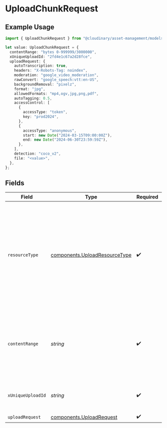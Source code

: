 # UploadChunkRequest

## Example Usage

```typescript
import { UploadChunkRequest } from "@cloudinary/asset-management/models/operations";

let value: UploadChunkRequest = {
  contentRange: "bytes 0-999999/3000000",
  xUniqueUploadId: "2fd4e1c67a2d28fce",
  uploadRequest: {
    autoTranscription: true,
    headers: "X-Robots-Tag: noindex",
    moderation: "google_video_moderation",
    rawConvert: "google_speech:vtt:en-US",
    backgroundRemoval: "pixelz",
    format: "jpg",
    allowedFormats: "mp4,ogv,jpg,png,pdf",
    autoTagging: 0.5,
    accessControl: [
      {
        accessType: "token",
        key: "prod2024",
      },
      {
        accessType: "anonymous",
        start: new Date("2024-03-15T09:00:00Z"),
        end: new Date("2024-06-30T23:59:59Z"),
      },
    ],
    detection: "coco_v2",
    file: "<value>",
  },
};
```

## Fields

| Field                                                                                                                                                                                                                                         | Type                                                                                                                                                                                                                                          | Required                                                                                                                                                                                                                                      | Description                                                                                                                                                                                                                                   | Example                                                                                                                                                                                                                                       |
| --------------------------------------------------------------------------------------------------------------------------------------------------------------------------------------------------------------------------------------------- | --------------------------------------------------------------------------------------------------------------------------------------------------------------------------------------------------------------------------------------------- | --------------------------------------------------------------------------------------------------------------------------------------------------------------------------------------------------------------------------------------------- | --------------------------------------------------------------------------------------------------------------------------------------------------------------------------------------------------------------------------------------------- | --------------------------------------------------------------------------------------------------------------------------------------------------------------------------------------------------------------------------------------------- |
| `resourceType`                                                                                                                                                                                                                                | [components.UploadResourceType](../../models/components/uploadresourcetype.md)                                                                                                                                                                | :heavy_check_mark:                                                                                                                                                                                                                            | The type of resource to upload:<br/>- "image" for uploading strictly images<br/>- "video" for uploading strictly videos<br/>- "raw" for uploading non-media files<br/>- "auto" for allowing Cloudinary to automatically detect the type of the uploaded file<br/> |                                                                                                                                                                                                                                               |
| `contentRange`                                                                                                                                                                                                                                | *string*                                                                                                                                                                                                                                      | :heavy_check_mark:                                                                                                                                                                                                                            | The range of bytes being uploaded in the current chunk, in the format "bytes start-end/total". For example, "bytes 0-999999/3000000" indicates the first 1MB chunk of a 3MB file.                                                             | bytes 0-999999/3000000                                                                                                                                                                                                                        |
| `xUniqueUploadId`                                                                                                                                                                                                                             | *string*                                                                                                                                                                                                                                      | :heavy_check_mark:                                                                                                                                                                                                                            | A unique identifier for the upload. Must be the same for all chunks of the same file.                                                                                                                                                         | 2fd4e1c67a2d28fce                                                                                                                                                                                                                             |
| `uploadRequest`                                                                                                                                                                                                                               | [components.UploadRequest](../../models/components/uploadrequest.md)                                                                                                                                                                          | :heavy_check_mark:                                                                                                                                                                                                                            | N/A                                                                                                                                                                                                                                           |                                                                                                                                                                                                                                               |